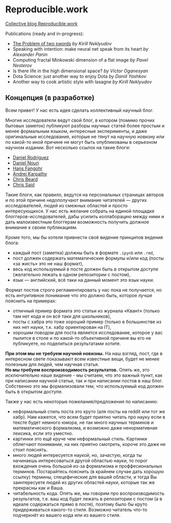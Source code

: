 Reproducible.work
=================

[Collective blog Reproducible.work](https://reproducible-work.ghost.io/)

Publications (ready and in-progress):
  - [The Problem of two swords](http://nbviewer.jupyter.org/github/necludov/two-swords/blob/master/post.ipynb?flush_cache=true) _by Kirill Neklyudov_
  - Speaking with intention: make neural net speak from its heart _by Alexander Panin_
  - Computing fractal Minkowski dimension of a flat image _by Pavel Nesterov_
  - Is there life in the high dimensional space? _by Victor Oganesyan_
  - Dota Science: just another way to enjoy Dota _by Daniil Yashkov_
  - Another way to cook artistic style with lasagne _by Kirill Neklyudov_

## Концепция (в разработке)

Всем привет! У нас есть идея сделать коллективный научный блог. 

Многие исследователи ведут свой блог, в котором (помимо прочих бытовых заметок) публикуют разборы научных статей более простым и менее формальным языком, интересные эксперименты, и даже оригинальные исследования, которые не тянут на научную новизну или по какой-то иной причине не могут быть опубликованы в серьезном научном издании. Вот несколько ссылок на такие блоги:
  - [Daniel Rodriguez](http://danielfrg.com/)
  - [Daniel Nouri](http://danielnouri.org/notes/)
  - [Hans Fangohr](http://www.southampton.ac.uk/~fangohr/blog/archives.html)
  - [Andrej Karpathy](http://karpathy.github.io/)
  - [Chris Beard](https://d10genes.github.io/blog/)
  - [Chris Said](http://chris-said.io/)

Такие блоги, как правило, ведутся на персональных страницах авторов и по этой причине недополучают внимание читателей — других исследователей, людей из смежных областей и просто интересующихся. У нас есть желание собрать на единой площадке блоггеров-исследователей, дабы усилить коллаборацию между ними и дать малоизвестным блоггерам возможность получить должное внимание к своим публикациям.

Кроме того, мы бы хотели привнести своё видение принципов ведения блога:
- каждый пост (заметка) должны быть в формате `.ipynb` или `.rmd`,
- пост должен содержать математические формулы и/или код (посты «за жисть» это не наш формат),
- весь код используемый в посте должен быть в открытом доступе (желательно лежать в одном репозитории с постом),
- язык — английский, всё таки на данный момент это язык науки.

Формат постов строго регламентировать у нас пока не получается, но есть интуитивное понимание что это должно быть, которое лучше пояснить на примерах:
- отличный пример формата это статьи из журнала «Квант» (только там нет кода и он всё таки для школьников),
- посты с хабра это тоже хороший пример (только в большинстве из них нет науки, т.к. хабр ориентирован на IT),
- хорошим поводом для поста является исследование, которое у вас пылится в столе и по какой-то объективной причине вы его не публикуете, но поделиться результатами хотите.

**При этом мы не требуем научной новизны.** На наш взгляд, пост, где в интересном свете показывают всем известные вещи, будет не менее полезным для людей, чем научная статья.  
**Но мы требуем воспроизводимость результатов.** Опять же, это исключительно наше видение - мы считаем, что это важный пункт, как при написании научной статьи, так и при написании постов в наш блог. Собственно это мы формализовали тем, что используемый код должен быть в открытом доступе.  

Также у нас есть некоторые пожелания/предложения по написанию:
- неформальный стиль поста это круто (аля посты на reddit или тот же хабр). Нам кажется, что всем будет приятно читать про науку если в тексте будет немного юмора, не так много научных терминов и математического формализма, и возможно даже ненормативная лексика, если это уместно.
- картинки это ещё круче чем неформальный стиль. Картинки облегчают понимание, на них приятно смотреть, короче это даже не стоит пояснять.
- много людей интересуется наукой, но, зачастую, когда ты начинаешь интересоваться другой областью науки, то порог вхождения очень большой из-за формализма и проффесиональных терминов. Постарайтесь пояснить (в крайнем случае дать хорошую ссылку) термины, спецефические для вашей области, и тогда Вы заинтересуете людей из других областей науки, которые так же прекрасны как и Ваша.
- читабельность кода. Опять же, мы говорим про воспроизводимость результатов, т.е. ваш код будет лежать в репозитории с постом (а в идеале содержаться прямо в посте), поэтому было бы круто придерживаться какого-то стиля. Возможно читатель что-то подчеркнёт из вашего кода или из вашего стиля.

